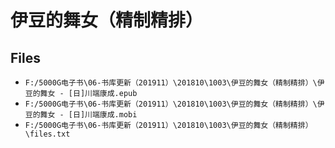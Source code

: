 # 伊豆的舞女（精制精排）

## Files

- `F:/5000G电子书\06-书库更新（201911）\201810\1003\伊豆的舞女（精制精排）\伊豆的舞女 - [日]川端康成.epub`
- `F:/5000G电子书\06-书库更新（201911）\201810\1003\伊豆的舞女（精制精排）\伊豆的舞女 - [日]川端康成.mobi`
- `F:/5000G电子书\06-书库更新（201911）\201810\1003\伊豆的舞女（精制精排）\files.txt`
